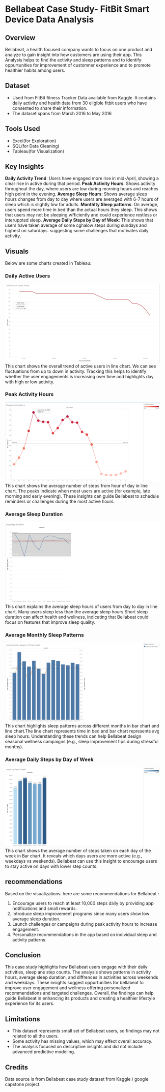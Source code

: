 # Bellabeat Case Study- FitBit Smart Device Data Analysis

## Overview
Bellabeat, a health focused company wants to focus on one product and analyze to gain insight into how customers are using their app. This Analysis helps to find the activity and sleep patterns and to identify oppurtunities for improvement of customner experience and to promote healthier habits among users.

## Dataset
- Used from FitBit fitness Tracker Data available from Kaggle. It contains daily activity and health data from 30 eligible fitbit users who have consented to share their information.
- The dataset spans from March 2016 to May 2016

## Tools Used
- Excel(for Exploration)
- SQL(for Data Cleaning)
- Tableau(for Visualization)

## Key Insights
**Daily Activity Trend**: Users have engaged more rise in mid-April, showing a clear rise in active during that period.
**Peak Activity Hours**: Shows activity throughout the day, where users are low during morning hours and reaches high point in the evening.
**Average Sleep Hours**: Shows average sleep hours changes from day to day where users are averaged with 6-7 hours of sleep which is slightly low for adults.
**Monthlty Sleep patterns**: On average, users spend more time in bed than the actual hours they sleep. This shows that users may not be sleeping wfficiently and could experience restless or interuppted sleep.
**Average Daily Steps by Day of Week**: This shows that users have taken average of  some cghalow steps during sundays and highest on saturdays. suggesting some challenges that motivates daily activity.
## Visuals
Below are some charts created in Tableau:

### Daily Active Users
![Daily Active Users](daily-active-users-trend.png)
This chart shows the overall trend of active users in line chart. We can see fluctuations from up to down in activity. Tracking this helps to identify  whether the user engagements is increasing over time and highlights day with high or low activity.

### Peak Activity Hours
![Peak Activity Users](peak-activity-hours.png)
This chart shows the average number of steps from hour of day in line chart. The peaks indicate when most users are active (for example, late morning and early evening). These insights can guide Bellabeat to schedule reminders or challenges during the most active hours.  


### Average Sleep Duration
![Average Sleep Hours](average-sleep-duration.png)
This chart explains the average sleep hours of users from day to day in line chart. Many users sleep less than the average sleep hours.Short sleep duration can affect health and wellness, indicating that Bellabeat could focus on features that improve sleep quality.  


### Average Monthly Sleep Patterns
![Average Monthly Sleep Patterns](avg-sleep-vs-time-in-bed.png)
This chart highlights sleep patterns across different months in bar chart and line chart.The line chart represents time in bed and bar chart represents avg sleep hours. Understanding these trends can help Bellabeat design seasonal wellness campaigns (e.g., sleep improvement tips during stressful months).

### Average Daily Steps by Day of Week
![Average Daily Steps by Day of week](avg-steps-by-week.png)
This chart shows the average number of steps taken on each day of the week in Bar chart. It reveals which days users are more active (e.g., weekdays vs weekends). Bellabeat can use this insight to encourage users to stay active on days with lower step counts.  

## recommendations
Based on the visualizations. here are some recommendations for Bellabeat :
1. Encourage users to reach at least 10,000 steps daily by providing app notifications and small rewards.  
2. Introduce sleep improvement programs since many users show low average sleep duration.  
3. Launch challenges or campaigns during peak activity hours to increase engagement.  
4. Personalize recommendations in the app based on individual sleep and activity patterns.  

## Conclusion
This case study highlights how Bellabeat users engage with their daily activities, sleep ans step counts. The analysis shows patterns in activity hours, average sleep duration, and diffrences in activities across weekends and weekdays. These insights suggest oppurtunities for bellabeat to improve user engagement and wellness offering personalized recommendations and targeted challenges. Overall, the findings can help guide Bellabeat in enhancing its products and creating a healthier lifestyle experience for its users.

## Limitations
- This dataset represents small set of Bellabeat users, so findings may not related to all the users.
- Some activity has missing values, which may effect overall accuracy.
- The analysis focused on descriptive insights and did not include advanced predictive modeling.

## Credits
Data source is from Bellabeat case study dataset from Kaggle / google capstone project.














